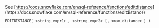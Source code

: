 See [https://docs.snowflake.com/en/sql-reference/functions/editdistance](https://docs.snowflake.com/en/sql-reference/functions/editdistance)
```
EDITDISTANCE( <string_expr1> , <string_expr2> [, <max_distance> ] )
```
